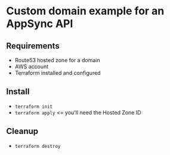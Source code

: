 # Custom domain example for an AppSync API

## Requirements

* Route53 hosted zone for a domain
* AWS account
* Terraform installed and configured

## Install

* ```terraform init```
* ```terraform apply``` <= you'll need the Hosted Zone ID

## Cleanup

* ```terraform destroy```
